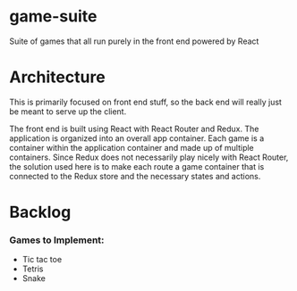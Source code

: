 # game-suite
Suite of games that all run purely in the front end powered by React

# Architecture
This is primarily focused on front end stuff, so the back end will really just be meant to serve up the client.

The front end is built using React with React Router and Redux. The application is organized into an overall app container. Each game is a container within the application container and made up of multiple containers. Since Redux does not necessarily play nicely with React Router, the solution used here is to make each route a game container that is connected to the Redux store and the necessary states and actions. 

# Backlog
### Games to Implement:
- Tic tac toe
- Tetris
- Snake

